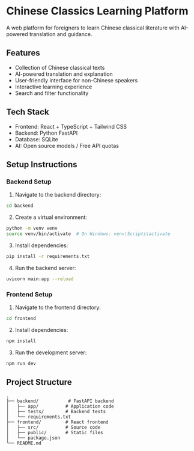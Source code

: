 # Chinese Classics Learning Platform

A web platform for foreigners to learn Chinese classical literature with AI-powered translation and guidance.

## Features

- Collection of Chinese classical texts
- AI-powered translation and explanation
- User-friendly interface for non-Chinese speakers
- Interactive learning experience
- Search and filter functionality

## Tech Stack

- Frontend: React + TypeScript + Tailwind CSS
- Backend: Python FastAPI
- Database: SQLite
- AI: Open source models / Free API quotas

## Setup Instructions

### Backend Setup

1. Navigate to the backend directory:
```bash
cd backend
```

2. Create a virtual environment:
```bash
python -m venv venv
source venv/bin/activate  # On Windows: venv\Scripts\activate
```

3. Install dependencies:
```bash
pip install -r requirements.txt
```

4. Run the backend server:
```bash
uvicorn main:app --reload
```

### Frontend Setup

1. Navigate to the frontend directory:
```bash
cd frontend
```

2. Install dependencies:
```bash
npm install
```

3. Run the development server:
```bash
npm run dev
```

## Project Structure

```
.
├── backend/           # FastAPI backend
│   ├── app/          # Application code
│   ├── tests/        # Backend tests
│   └── requirements.txt
├── frontend/         # React frontend
│   ├── src/          # Source code
│   ├── public/       # Static files
│   └── package.json
└── README.md
``` 